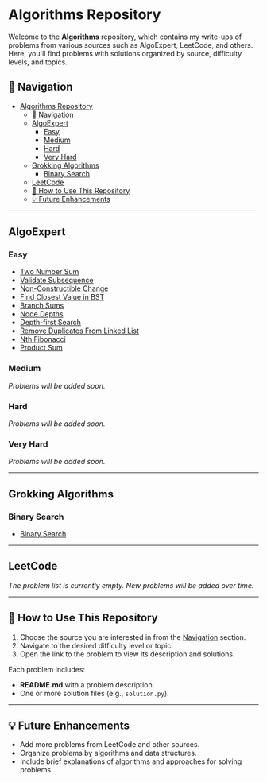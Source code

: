 # Algorithms Repository

Welcome to the **Algorithms** repository, which contains my write-ups of problems from various sources such as AlgoExpert, LeetCode, and others. Here, you'll find problems with solutions organized by source, difficulty levels, and topics.

## 📜 Navigation

- [Algorithms Repository](#algorithms-repository)
  - [📜 Navigation](#-navigation)
  - [AlgoExpert](#algoexpert)
    - [Easy](#easy)
    - [Medium](#medium)
    - [Hard](#hard)
    - [Very Hard](#very-hard)
  - [Grokking Algorithms](#grokking-algorithms)
    - [Binary Search](#binary-search)
  - [LeetCode](#leetcode)
  - [🔧 How to Use This Repository](#-how-to-use-this-repository)
  - [💡 Future Enhancements](#-future-enhancements)

---

## AlgoExpert

### Easy

-   [Two Number Sum](algoexpert/easy/TwoNumberSum/README.md)
-   [Validate Subsequence](algoexpert/easy/ValidateSubsequence/README.md)
-   [Non-Constructible Change](algoexpert/easy/NonConstructibleChange/README.md)
-   [Find Closest Value in BST](algoexpert/easy/FindClosestValueInBST/README.md)
-   [Branch Sums](algoexpert/easy/BranchSums/README.md)
-   [Node Depths](algoexpert/easy/NodeDepths/README.md)
-   [Depth-first Search](algoexpert/easy/Depth-firstSearch/README.md)
-   [Remove Duplicates From Linked List](algoexpert/easy/RemoveDuplicatesFromLinkedList/README.md)
-   [Nth Fibonacci](algoexpert/easy/NthFibonacci/README.md)
-   [Product Sum](algoexpert/easy/ProductSum/README.md)

### Medium

_Problems will be added soon._

### Hard

_Problems will be added soon._

### Very Hard

_Problems will be added soon._

---

## Grokking Algorithms

### Binary Search

-   [Binary Search](grokking_algorithms/binary_search/README.md)

---

## LeetCode

_The problem list is currently empty. New problems will be added over time._

---

## 🔧 How to Use This Repository

1. Choose the source you are interested in from the [Navigation](#navigation) section.
2. Navigate to the desired difficulty level or topic.
3. Open the link to the problem to view its description and solutions.

Each problem includes:

-   **README.md** with a problem description.
-   One or more solution files (e.g., `solution.py`).

---

## 💡 Future Enhancements

-   Add more problems from LeetCode and other sources.
-   Organize problems by algorithms and data structures.
-   Include brief explanations of algorithms and approaches for solving problems.
